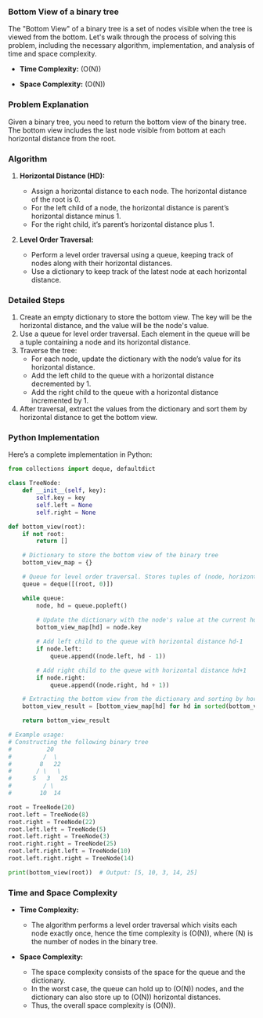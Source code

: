 ### Bottom View of a binary tree

The "Bottom View" of a binary tree is a set of nodes visible when the tree is viewed from the bottom. Let's walk through the process of solving this problem, including the necessary algorithm, implementation, and analysis of time and space complexity.

- **Time Complexity:** \(O(N)\)

- **Space Complexity:** \(O(N)\)

### Problem Explanation

Given a binary tree, you need to return the bottom view of the binary tree. The bottom view includes the last node visible from bottom at each horizontal distance from the root.

### Algorithm

1. **Horizontal Distance (HD):**
   - Assign a horizontal distance to each node. The horizontal distance of the root is 0.
   - For the left child of a node, the horizontal distance is parent’s horizontal distance minus 1.
   - For the right child, it’s parent’s horizontal distance plus 1.

2. **Level Order Traversal:**
   - Perform a level order traversal using a queue, keeping track of nodes along with their horizontal distances.
   - Use a dictionary to keep track of the latest node at each horizontal distance.

### Detailed Steps

1. Create an empty dictionary to store the bottom view. The key will be the horizontal distance, and the value will be the node's value.
2. Use a queue for level order traversal. Each element in the queue will be a tuple containing a node and its horizontal distance.
3. Traverse the tree:
   - For each node, update the dictionary with the node’s value for its horizontal distance.
   - Add the left child to the queue with a horizontal distance decremented by 1.
   - Add the right child to the queue with a horizontal distance incremented by 1.
4. After traversal, extract the values from the dictionary and sort them by horizontal distance to get the bottom view.

### Python Implementation

Here’s a complete implementation in Python:

```python
from collections import deque, defaultdict

class TreeNode:
    def __init__(self, key):
        self.key = key
        self.left = None
        self.right = None

def bottom_view(root):
    if not root:
        return []

    # Dictionary to store the bottom view of the binary tree
    bottom_view_map = {}

    # Queue for level order traversal. Stores tuples of (node, horizontal_distance)
    queue = deque([(root, 0)])

    while queue:
        node, hd = queue.popleft()
        
        # Update the dictionary with the node's value at the current horizontal distance
        bottom_view_map[hd] = node.key

        # Add left child to the queue with horizontal distance hd-1
        if node.left:
            queue.append((node.left, hd - 1))

        # Add right child to the queue with horizontal distance hd+1
        if node.right:
            queue.append((node.right, hd + 1))

    # Extracting the bottom view from the dictionary and sorting by horizontal distance
    bottom_view_result = [bottom_view_map[hd] for hd in sorted(bottom_view_map)]

    return bottom_view_result

# Example usage:
# Constructing the following binary tree
#          20
#         /  \
#        8   22
#       / \   \
#      5   3   25
#         / \
#        10  14

root = TreeNode(20)
root.left = TreeNode(8)
root.right = TreeNode(22)
root.left.left = TreeNode(5)
root.left.right = TreeNode(3)
root.right.right = TreeNode(25)
root.left.right.left = TreeNode(10)
root.left.right.right = TreeNode(14)

print(bottom_view(root))  # Output: [5, 10, 3, 14, 25]
```

### Time and Space Complexity

- **Time Complexity:**
  - The algorithm performs a level order traversal which visits each node exactly once, hence the time complexity is \(O(N)\), where \(N\) is the number of nodes in the binary tree.
  
- **Space Complexity:**
  - The space complexity consists of the space for the queue and the dictionary.
  - In the worst case, the queue can hold up to \(O(N)\) nodes, and the dictionary can also store up to \(O(N)\) horizontal distances.
  - Thus, the overall space complexity is \(O(N)\).